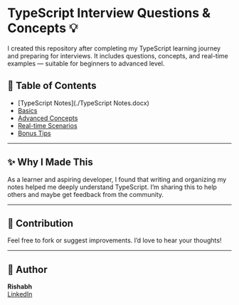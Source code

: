 

# TypeScript Interview Questions & Concepts 💡

I created this repository after completing my TypeScript learning journey and preparing for interviews. It includes questions, concepts, and real-time examples — suitable for beginners to advanced level.

## 📘 Table of Contents
- [TypeScript Notes](./TypeScript Notes.docx)
- [Basics](./beginner.md)
- [Advanced Concepts](./advanced.md)
- [Real-time Scenarios](./real-time-examples.md)
- [Bonus Tips](./bonus-tips.md)

---

## ✨ Why I Made This
As a learner and aspiring developer, I found that writing and organizing my notes helped me deeply understand TypeScript. I’m sharing this to help others and maybe get feedback from the community.

---

## 📩 Contribution
Feel free to fork or suggest improvements. I’d love to hear your thoughts!

---

## 📌 Author
**Rishabh**  
[LinkedIn](https://www.linkedin.com/in/rishabh-engineer/) 
